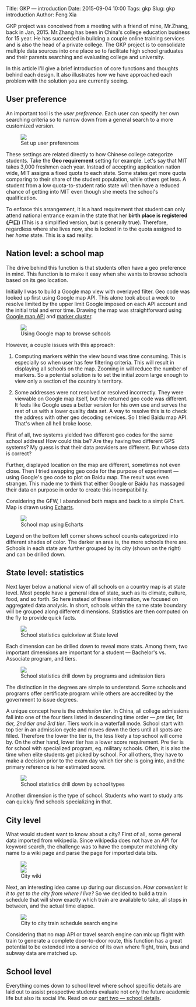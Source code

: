 Title: GKP &mdash; introduction
Date: 2015-09-04 10:00
Tags: gkp
Slug: gkp introduction
Author: Feng Xia


GKP project was conceived from a meeting with a friend of mine, Mr.Zhang,
back in Jan, 2015.
Mr.Zhang has been in China's college education business for 15 year. He has
succeeded in building a couple online training services and is also
the head of a private college. The GKP project is to consolidate multiple data sources
into one place so to facilitate high school graduates and their parents searching
and evaluating college and university.

In this article I'll give a brief introduction of core functions and thoughts behind
each design. It also illustrates how we have approached each problem with the solution
you are currently seeing.

## User preference

An important tool is the _user preference_. Each user can specify her own
searching criteria so to narrow down from a general search to a more
customized version.

<figure class="row">
    <img class="img-responsive center-block" src="images/gkp_2.png" />
    <figcaption>Set up user preferences</figcaption>
</figure>

These settings are related directly to how Chinese college categorize students. Take
the **Geo requirement** setting for example.
Let's say that MIT takes 3,000 freshmen each year. Instead of accepting application
nation wide, MIT assigns a fixed quota to each state. Some states get more quota comparing to
their share of the student population, while others get less. A student
from a low quota-to-student ratio state will then have a reduced chance
of getting into MIT even though she meets the school's qualification.

To enforce this arrangement, it is a hard requirement that
student can only attend national entrance exam in the state that
her **birth place is registered (户口)** (This is a simplified
version, but is generally true). Therefore, regardless where she lives now,
she is locked in to the quota assigned to her *home* state. This is a sad reality.


## Nation level: a school map

The drive behind this function is that students often have a geo preference in mind.
This function is to make it easy
when she wants to browse schools based on its geo location.

Initially I was to build a Google map view with overlayed filter.
Geo code was looked up first using Google map API. This alone took
about a week to resolve limited by the upper limit Google imposed
on each API account and the initial trial and error time. Drawing the
map was straightforward using [Google map API] and [marker cluster][].

<figure class="row">
    <img class="img-responsive center-block" src="images/gkp_21.png"/>
    <figcaption>Using Google map to browse schools</figcaption>
</figure>

However, a couple issues with this approach:

1. Computing markers within the view bound was time consuming. This
is especially so when user has few filtering criteria.
This will result in displaying all schools on the map. Zooming in will
reduce the number of markers. So a potential solution is to set the initial zoom
large enough to view only a section of the country's territory.

2. Some addresses were not resolved or resolved incorrectly. They
were viewable on Google map itself, but the returned geo code
was different. It feels like Google uses a better version for his own use
and serves the rest of us with a lower quality data set. A way
to resolve this is to check the address with other geo decoding
services. So I tried Baidu map API. That's when all hell broke loose.

First of all, two systems yielded two different geo codes for the same school address!
How could this be? Are they having two different GPS systems? My guess is that their
data providers are different. But whose data is correct?

Further, displayed location on the map are different, sometimes not
even close. Then I tried swapping geo code for the purpose of experiment &mdash; using
Google's geo code to plot on Baidu map. The result was even stranger. This made me
to think that either Google or Baidu has massaged their data on purpose in order to
create this incompatibility.

Considering the GFW, I abandoned both maps and back to a simple Chart. Map is drawn using [Echarts][].

<figure class="row">
    <img class="img-responsive center-block" src="images/gkp_1.png"/>
    <figcaption>School map using Echarts</figcaption>
</figure>

Legend on the bottom left corner shows school counts categorized into different
shades of color. The darker an area is, the more schools there are.
Schools in each state are further grouped by its city (shown on the right) and can be
drilled down.


[google map api]: https://developers.google.com/maps/documentation/javascript/tutorial
[marker cluster]: https://github.com/googlemaps/js-marker-clusterer
[echarts]: https://ecomfe.github.io/echarts/index-en.html

## State level: statistics

Next layer below a national view of all schools on a country map is at state level.
Most people have a general idea of state, such as its climate, culture,
food, and so forth. So here instead of these information,
we focused on aggregated data analysis. In short, schools within the same state boundary will
be grouped along different dimensions. Statistics are then computed on the fly
to provide quick facts.

<figure class="row">
    <img class="img-responsive center-block" src="images/gkp_3.png"/>
    <figcaption>School statistics quickview at State level</figcaption>
</figure>

Each dimension can be drilled down to reveal more stats. Among them,
two important dimensions are important for a student
&mdash; Bachelor's vs. Associate program, and tiers.

<figure class="row">
    <img class="img-responsive center-block" src="images/gkp_4.png"/>
    <figcaption>School statistics drill down by programs and admission tiers</figcaption>
</figure>

The distinction in the degrees are simple to understand. Some schools and programs
offer certificate program while others are accredited by the government to
issue degrees.

A unique concept here is the *admission tier*.
In China, all college admissions fall into one of the four tiers
listed in descending time order &mdash; _pre tier, 1st tier, 2nd tier and 3rd tier_.
Tiers work in a waterfall mode. School start with top tier in an admission cycle and moves down the tiers
until all spots are filled. Therefore the lower the tier is, the less likely a top school will
come by. On the other hand, lower tier has a lower score requirement.
Pre tier is for school with specialized program, eg. military schools. Often, it is also
the time when elite students get picked by school. For all others,
they have to make a decision prior to the exam day which tier she is going into, and the primary
reference is her estimated score.

<figure class="row">
    <img class="img-responsive center-block" src="images/gkp_5.png"/>
    <figcaption>School statistics drill down by school types</figcaption>
</figure>

Another dimension is the type of school. Students who want to study
arts can quickly find schools specializing in that.

## City level

What would student want to know about a city? First of all, some general data
imported from wikipedia. Since wikipedia does not have an API for keyword search,
the challenge was to have the computer matching city name to
a wiki page and parse the page for imported data bits.

<figure class="row">
    <div class="col-md-6">
    <img class="img-responsive center-block" src="images/gkp_6.png"/>
    </div>
    <div class="col-md-6">
    <img class="img-responsive center-block" src="images/gkp_7.png"/>
    </div>
    <figcaption>City wiki</figcaption>
</figure>

Next, an interesting idea came up during our discussion. _How convenient
is it to get to the city from where I live?_ So we decided to build
a train schedule that will show exactly which train are available
to take, all stops in between, and the actual time elapse.

<figure class="row">
    <img class="img-responsive center-block" src="images/gkp_8.png"/>
    <figcaption>City to city train schedule search engine</figcaption>
</figure>

Considering that
no map API or travel search engine can mix up flight with train to
generate a complete door-to-door route, this function has a great potential
to be extended into a service of its own where flight, train, bus and subway
data are matched up.

## School level

Everything comes down to school level where school specific details
are laid out to assist prospective students evaluate not only
the future academic life but also its social life. Read on
our [part two &mdash; school details]({filename}/workspace/gkp/schools.md).
